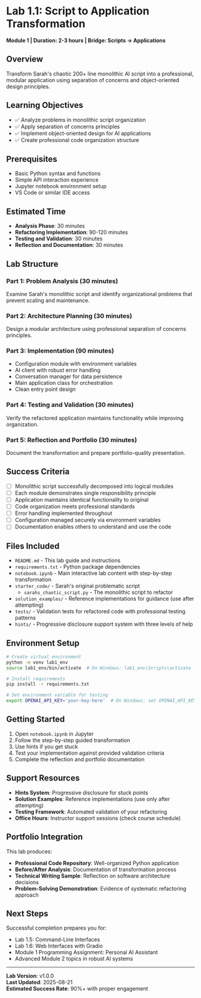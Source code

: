 # Lab 1.1: Script to Application Transformation
**Module 1 | Duration: 2-3 hours | Bridge: Scripts → Applications**

## Overview
Transform Sarah's chaotic 200+ line monolithic AI script into a professional, modular application using separation of concerns and object-oriented design principles.

## Learning Objectives
- ✅ Analyze problems in monolithic script organization
- ✅ Apply separation of concerns principles
- ✅ Implement object-oriented design for AI applications
- ✅ Create professional code organization structure

## Prerequisites
- Basic Python syntax and functions
- Simple API interaction experience
- Jupyter notebook environment setup
- VS Code or similar IDE access

## Estimated Time
- **Analysis Phase**: 30 minutes
- **Refactoring Implementation**: 90-120 minutes  
- **Testing and Validation**: 30 minutes
- **Reflection and Documentation**: 30 minutes

## Lab Structure

### Part 1: Problem Analysis (30 minutes)
Examine Sarah's monolithic script and identify organizational problems that prevent scaling and maintenance.

### Part 2: Architecture Planning (30 minutes)
Design a modular architecture using professional separation of concerns principles.

### Part 3: Implementation (90 minutes)
- Configuration module with environment variables
- AI client with robust error handling
- Conversation manager for data persistence
- Main application class for orchestration
- Clean entry point design

### Part 4: Testing and Validation (30 minutes)
Verify the refactored application maintains functionality while improving organization.

### Part 5: Reflection and Portfolio (30 minutes)
Document the transformation and prepare portfolio-quality presentation.

## Success Criteria
- [ ] Monolithic script successfully decomposed into logical modules
- [ ] Each module demonstrates single responsibility principle
- [ ] Application maintains identical functionality to original
- [ ] Code organization meets professional standards
- [ ] Error handling implemented throughout
- [ ] Configuration managed securely via environment variables
- [ ] Documentation enables others to understand and use the code

## Files Included
- `README.md` - This lab guide and instructions
- `requirements.txt` - Python package dependencies  
- `notebook.ipynb` - Main interactive lab content with step-by-step transformation
- `starter_code/` - Sarah's original problematic script
  - `sarahs_chaotic_script.py` - The monolithic script to refactor
- `solution_examples/` - Reference implementations for guidance (use after attempting)
- `tests/` - Validation tests for refactored code with professional testing patterns
- `hints/` - Progressive disclosure support system with three levels of help

## Environment Setup
```bash
# Create virtual environment
python -m venv lab1_env
source lab1_env/bin/activate  # On Windows: lab1_env\Scripts\activate

# Install requirements
pip install -r requirements.txt

# Set environment variable for testing
export OPENAI_API_KEY='your-key-here'  # On Windows: set OPENAI_API_KEY=your-key-here
```

## Getting Started
1. Open `notebook.ipynb` in Jupyter
2. Follow the step-by-step guided transformation
3. Use hints if you get stuck
4. Test your implementation against provided validation criteria
5. Complete the reflection and portfolio documentation

## Support Resources
- **Hints System**: Progressive disclosure for stuck points
- **Solution Examples**: Reference implementations (use only after attempting)
- **Testing Framework**: Automated validation of your refactoring
- **Office Hours**: Instructor support sessions (check course schedule)

## Portfolio Integration
This lab produces:
- **Professional Code Repository**: Well-organized Python application
- **Before/After Analysis**: Documentation of transformation process
- **Technical Writing Sample**: Reflection on software architecture decisions
- **Problem-Solving Demonstration**: Evidence of systematic refactoring approach

## Next Steps
Successful completion prepares you for:
- Lab 1.5: Command-Line Interfaces
- Lab 1.6: Web Interfaces with Gradio
- Module 1 Programming Assignment: Personal AI Assistant
- Advanced Module 2 topics in robust AI systems

---

**Lab Version**: v1.0.0  
**Last Updated**: 2025-08-21  
**Estimated Success Rate**: 90%+ with proper engagement